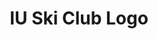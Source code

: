 ---
layout: project

project-num: 4
title: IU Ski Club Logo

description: During the time I was a member of the IU Ski and Snowboard Club, the club needed a new logo for the shirts for that year. I came up with a few designs for them. In the end, one of my designs was used for the club sweatshirts.

client: IU Ski and Snowboard Club
type: Graphic Design
responsibilities: Sketching, Logo Design
date-completed: Fall 2014
---